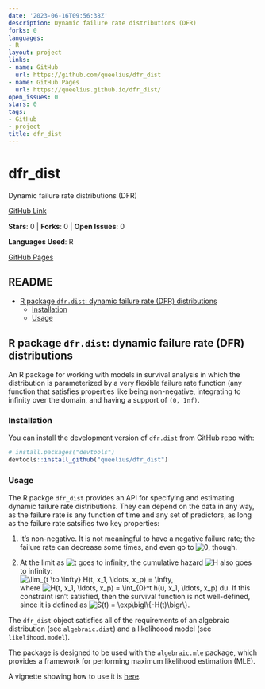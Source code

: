 ```yaml
---
date: '2023-06-16T09:56:38Z'
description: Dynamic failure rate distributions (DFR)
forks: 0
languages:
- R
layout: project
links:
- name: GitHub
  url: https://github.com/queelius/dfr_dist
- name: GitHub Pages
  url: https://queelius.github.io/dfr_dist/
open_issues: 0
stars: 0
tags:
- GitHub
- project
title: dfr_dist
---
```


# dfr_dist
Dynamic failure rate distributions (DFR)

[GitHub Link](https://github.com/queelius/dfr_dist)

**Stars**: 0 | **Forks**: 0 | **Open Issues**: 0

**Languages Used**: R

[GitHub Pages](https://queelius.github.io/dfr_dist/)

## README

  - [R package `dfr.dist`: dynamic failure rate (DFR)
    distributions](#r-package-dfrdist-dynamic-failure-rate-dfr-distributions)
      - [Installation](#installation)
      - [Usage](#usage)

<!-- README.md is generated from README.Rmd. Please edit that file -->

## R package `dfr.dist`: dynamic failure rate (DFR) distributions

<!-- badges: start -->

<!-- badges: end -->

An R package for working with models in survival analysis in which the
distribution is parameterized by a very flexible failure rate function
(any function that satisfies properties like being non-negative,
integrating to infinity over the domain, and having a support of `(0,
Inf)`.

### Installation

You can install the development version of `dfr.dist` from GitHub repo
with:

``` r
# install.packages("devtools")
devtools::install_github("queelius/dfr_dist")
```

### Usage

The R packge `dfr_dist` provides an API for specifying and estimating
dynamic failure rate distributions. They can depend on the data in any
way, as the failure rate is any function of time and any set of
predictors, as long as the failure rate satsifies two key properties:

1.  It’s non-negative. It is not meaningful to have a negative failure
    rate; the failure rate can decrease some times, and even go to
    ![0](https://latex.codecogs.com/png.image?%5Cdpi%7B110%7D&space;%5Cbg_white&space;0
    "0"), though.

2.  At the limit as
    ![t](https://latex.codecogs.com/png.image?%5Cdpi%7B110%7D&space;%5Cbg_white&space;t
    "t") goes to infinity, the cumulative hazard
    ![H](https://latex.codecogs.com/png.image?%5Cdpi%7B110%7D&space;%5Cbg_white&space;H
    "H") also goes to infinity:   
    ![&#10; \\lim\_{t \\to \\infty} H(t, x\_1, \\ldots, x\_p) =
    \\infty,&#10;
    ](https://latex.codecogs.com/png.image?%5Cdpi%7B110%7D&space;%5Cbg_white&space;%0A%20%5Clim_%7Bt%20%5Cto%20%5Cinfty%7D%20H%28t%2C%20x_1%2C%20%5Cldots%2C%20x_p%29%20%3D%20%5Cinfty%2C%0A%20%20
    "
 \\lim_{t \\to \\infty} H(t, x_1, \\ldots, x_p) = \\infty,
  ")  
        where ![H(t, x\_1, \\ldots, x\_p) = \\int\_{0}^t h(u, x\_1, \\ldots,
    x\_p)
    du](https://latex.codecogs.com/png.image?%5Cdpi%7B110%7D&space;%5Cbg_white&space;H%28t%2C%20x_1%2C%20%5Cldots%2C%20x_p%29%20%3D%20%5Cint_%7B0%7D%5Et%20h%28u%2C%20x_1%2C%20%5Cldots%2C%20x_p%29%20du
    "H(t, x_1, \\ldots, x_p) = \\int_{0}^t h(u, x_1, \\ldots, x_p) du").
    If this constraint isn’t satisfied, then the survival function is
    not well-defined, since it is defined as ![S(t) =
    \\exp\\bigl\\{-H(t)\\bigr\\}](https://latex.codecogs.com/png.image?%5Cdpi%7B110%7D&space;%5Cbg_white&space;S%28t%29%20%3D%20%5Cexp%5Cbigl%5C%7B-H%28t%29%5Cbigr%5C%7D
    "S(t) = \\exp\\bigl\\{-H(t)\\bigr\\}").

The `dfr_dist` object satisfies all of the requirements of an algebraic
distribution (see `algebraic.dist`) and a likelihoood model (see
`likelihood.model`).

The package is designed to be used with the `algebraic.mle` package,
which provides a framework for performing maximum likelihood estimation
(MLE).

A vignette showing how to use it is
[here](https://queelius.github.io/dfr_dist/articles/failure_rate.html).
